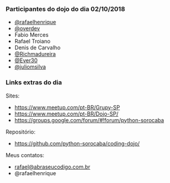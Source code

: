 ### Participantes do dojo do dia 02/10/2018

- [@rafaelhenrique](https://github.com/rafaelhenrique)
- [@overdev](https://github.com/overdev)
- Fabio Merces
- Rafael Troiano
- Denis de Carvalho
- [@Richmadureira](https://github.com/Richmadureira)
- [@Ever30](https://github.com/Ever30)
- [@juliomsilva](https://github.com/juliomsilva)

### Links extras do dia

Sites:
- https://www.meetup.com/pt-BR/Grupy-SP
- https://www.meetup.com/pt-BR/Dojo-SP/
- https://groups.google.com/forum/#!forum/python-sorocaba

Repositório:
- https://github.com/python-sorocaba/coding-dojo/

Meus contatos:
- rafael@abraseucodigo.com.br
- @rafaelhenrique
